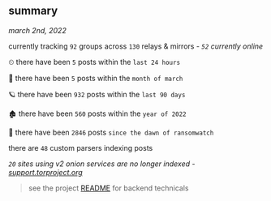 
## summary
_march 2nd, 2022_

currently tracking `92` groups across `130` relays & mirrors - _`52` currently online_

⏲ there have been `5` posts within the `last 24 hours`

🦈 there have been `5` posts within the `month of march`

🪐 there have been `932` posts within the `last 90 days`

🏚 there have been `560` posts within the `year of 2022`

🦕 there have been `2846` posts `since the dawn of ransomwatch`

there are `48` custom parsers indexing posts

_`20` sites using v2 onion services are no longer indexed - [support.torproject.org](https://support.torproject.org/onionservices/v2-deprecation/)_

> see the project [README](https://github.com/thetanz/ransomwatch#ransomwatch--) for backend technicals

